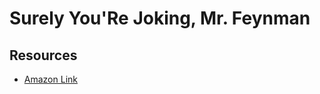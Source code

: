 Surely You'Re Joking, Mr. Feynman
===

Resources
---

- [Amazon Link][1]

<!-- Links -->
[1]: https://www.amazon.com/Surely-Youre-Joking-Mr-Feynman/dp/0393019217
